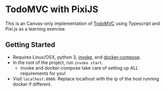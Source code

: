 # TodoMVC with PixiJS

This is an Canvas-only implementation of [TodoMVC][] using Typescript and Pixi.js as a
learning exercise.

## Getting Started

- Requires Linux/OSX, python 3, [invoke][], and [docker-compose][].
- In the root of the project, run `invoke start`.
  - invoke and docker-compose take care of setting up ALL requirements for you!
- Visit `localhost:8000`. Replace localhost with the ip of the host running docker if
different.


[TodoMVC]: https://github.com/tastejs/todomvc
[invoke]: http://www.pyinvoke.org/
[docker-compose]: https://docs.docker.com/compose/overview/
